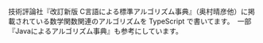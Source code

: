技術評論社『改訂新版 C言語による標準アルゴリズム事典』（奥村晴彦他）に掲載されている数学関数関連のアルゴリズムを TypeScript で書いてます。　一部『Javaによるアルゴリズム事典』も参考にしています。